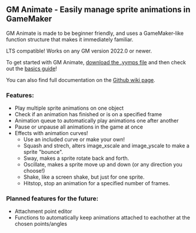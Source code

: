 ## GM Animate - Easily manage sprite animations in GameMaker
GM Animate is made to be beginner friendly, and uses a GameMaker-like function structure that makes it immediately familiar.

LTS compatible! Works on any GM version 2022.0 or newer.

To get started with GM Animate, [download the .yymps file](https://github.com/KormexGit/GM-Animate/releases) and then check out the [basics guide](https://github.com/KormexGit/GM-Animate/wiki/Basics-Guide)!

You can also find full documentation on the [Github wiki page](https://github.com/KormexGit/GM-Animate/wiki).

### Features:
- Play multiple sprite animations on one object
- Check if an animation has finished or is on a specified frame
- Animation queue to automatically play animations one after another
- Pause or unpause all animations in the game at once
- Effects with animation curves!
  - Use an included curve or make your own!
  - Squash and strech, alters image_xscale and image_yscale to make a sprite "bounce". 
  - Sway, makes a sprite rotate back and forth.
  - Oscillate, makes a sprite move up and down (or any direction you choose!)
  - Shake, like a screen shake, but just for one sprite.
  - Hitstop, stop an animation for a specified number of frames.

### Planned features for the future:
- Attachment point editor
- Functions to automatically keep animations attached to eachother at the chosen points/angles
